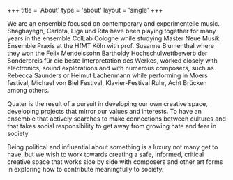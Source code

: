 +++
title = 'About'
type = 'about'
layout = 'single'
+++

We are an ensemble focused on contemporary and experimentelle music. 
Shaghayegh, Carlota, Liga und Rita have been playing together for many years in the ensemble ColLab Cologne while studying Master Neue Musik Ensemble Praxis at the HfMT Köln with prof. Susanne Blumenthal where they won the Felix Mendelssohn Bartholdy Hochschulwettbewerb  der Sonderpreis für die beste Interpretation des Werkes, worked closely with electronics, sound explorations and with numerous composers, such as Rebecca Saunders or Helmut Lachenmann while performing in Moers festival, Michael von Biel Festival, Klavier-Festival Ruhr, Acht Brücken among others.

Quater is the result of a pursuit in developing our own creative space, developing projects that mirror our values and interests. To have an ensemble that actively searches to make connections between cultures and that takes social responsibility to get away from growing hate and fear in society. 

Being political and influential about something is a luxury not many get to have, but we wish to work towards creating a safe, informed, critical creative space that works side by side with composers and other art forms in exploring how to contribute meaningfully to society.


